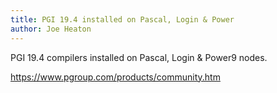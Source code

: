 ```yaml
---
title: PGI 19.4 installed on Pascal, Login & Power
author: Joe Heaton
---
```


PGI 19.4 compilers installed on Pascal, Login & Power9 nodes.

https://www.pgroup.com/products/community.htm
